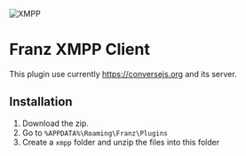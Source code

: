 ![XMPP](https://raw.githubusercontent.com/alexander-schranz/franz-xmpp-client/master/icon.png)

# Franz XMPP Client

This plugin use currently https://conversejs.org and its server.

## Installation

1. Download the zip.
2. Go to `%APPDATA%\Roaming\Franz\Plugins`
3. Create a `xmpp` folder and unzip the files into this folder
